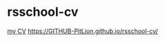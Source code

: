 # rsschool-cv
[my CV](https://GITHUB-PitLion.github.io/rsschool-cv/cv)
https://GITHUB-PitLion.github.io/rsschool-cv/